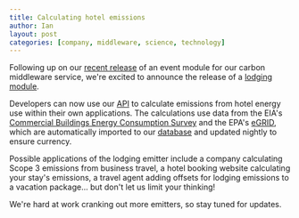 ```yaml
---
title: Calculating hotel emissions
author: Ian
layout: post
categories: [company, middleware, science, technology]
---
```


Following up on our [recent release](http://numbers.brighterplanet.com/2010/09/22/event-carbon-calculation-added-to-middleware-toolkit/) of an event module for our carbon middleware service, we're excited to announce the release of a [lodging module](http://carbon.brighterplanet.com/lodgings/options).

Developers can now use our [API](http://carbon.brighterplanet.com/) to calculate emissions from hotel energy use within their own applications. The calculations use data from the EIA's [Commercial Buildings Energy Consumption Survey](http://www.eia.doe.gov/emeu/cbecs/) and the EPA's [eGRID](http://www.epa.gov/egrid/), which are automatically imported to our [database](http://data.brighterplanet.com/) and updated nightly to ensure currency.

Possible applications of the lodging emitter include a company calculating Scope 3 emissions from business travel, a hotel booking website calculating your stay's emissions, a travel agent adding offsets for lodging emissions to a vacation package... but don't let us limit your thinking!

We're hard at work cranking out more emitters, so stay tuned for updates.
